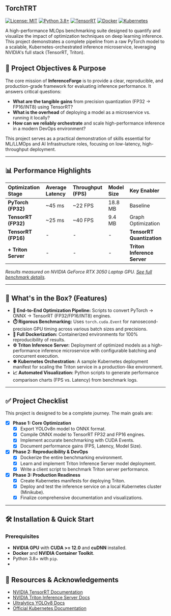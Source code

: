 
## TorchTRT

[![License: MIT](https://img.shields.io/badge/License-MIT-yellow.svg)](https://opensource.org/licenses/MIT)
[![Python 3.8+](https://img.shields.io/badge/python-3.8+-blue.svg)](https://www.python.org/downloads/)
[![TensorRT](https://img.shields.io/badge/TensorRT-10.10.0.31-green.svg)](https://developer.nvidia.com/tensorrt)
[![Docker](https://img.shields.io/badge/Docker-Enabled-2496ED.svg?logo=docker)](https://www.docker.com/)
[![Kubernetes](https://img.shields.io/badge/Kubernetes-Deployment-326CE5.svg?logo=kubernetes)](https://kubernetes.io/)

A high-performance MLOps benchmarking suite designed to quantify and visualize the impact of optimization techniques on deep learning inference. This project demonstrates a complete pipeline from a raw PyTorch model to a scalable, Kubernetes-orchestrated inference microservice, leveraging NVIDIA's full stack (TensorRT, Triton).

## 🚀 Project Objectives & Purpose

The core mission of **InferenceForge** is to provide a clear, reproducible, and production-grade framework for evaluating inference performance. It answers critical questions:
*   **What are the tangible gains** from precision quantization (FP32 -> FP16/INT8) using TensorRT?
*   **What is the overhead** of deploying a model as a microservice vs. running it locally?
*   **How can we reliably orchestrate** and scale high-performance inference in a modern DevOps environment?

This project serves as a practical demonstration of skills essential for ML/LLMOps and AI Infrastructure roles, focusing on low-latency, high-throughput deployment.

---

## 📊 Performance Highlights

| Optimization Stage | Average Latency | Throughput (FPS) | Model Size | Key Enabler |
| :--- | :--- | :--- | :--- | :--- |
| **PyTorch (FP32)** | ~45 ms | ~22 FPS | 18.8 MB | Baseline |
| **TensorRT (FP32)** | ~25 ms | ~40 FPS | 9.4 MB | Graph Optimization |
| **TensorRT (FP16)** | -  | - | -  | **TensorRT Quantization** |
| **+ Triton Server** | -  | -  | - | **Triton Inference Server** |

*Results measured on NVIDIA GeForce RTX 3050 Laptop GPU. [See full benchmark details](./results/benchmark_results.md).*

---

## 🧩 What's in the Box? (Features)

*   **🧪 End-to-End Optimization Pipeline:** Scripts to convert PyTorch -> ONNX -> TensorRT (FP32/FP16/INT8) engines.
*   **⏱️ Rigorous Benchmarking:** Uses `torch.cuda.Event` for nanosecond-precision GPU timing across various batch sizes and precisions.
*   **🐳 Full Dockerization:** Containerized environments for 100% reproducibility of results.
*   **⚙️ Triton Inference Server:** Deployment of optimized models as a high-performance inference microservice with configurable batching and concurrent execution.
*   **☸️ Kubernetes Orchestration:** A sample Kubernetes deployment manifest for scaling the Triton service in a production-like environment.
*   **📈 Automated Visualization:** Python scripts to generate performance comparison charts (FPS vs. Latency) from benchmark logs.

---

## ✅ Project Checklist

This project is designed to be a complete journey. The main goals are:

- [x] **Phase 1: Core Optimization**
    - [x] Export YOLOv8n model to ONNX format.
    - [x] Compile ONNX model to TensorRT FP32 and FP16 engines.
    - [x] Implement accurate benchmarking with CUDA Events.
    - [x] Document performance gains (FPS, Latency, Model Size).

- [x] **Phase 2: Reproducibility & DevOps**
    - [x] Dockerize the entire benchmarking environment.
    - [x] Learn and implement Triton Inference Server model deployment.
    - [x] Write a client script to benchmark Triton server performance.

- [x] **Phase 3: Production Readiness**
    - [x] Create Kubernetes manifests for deploying Triton.
    - [x] Deploy and test the inference service on a local Kubernetes cluster (Minikube).
    - [x] Finalize comprehensive documentation and visualizations.

---

## 🛠️ Installation & Quick Start

### Prerequisites
*   **NVIDIA GPU** with **CUDA >= 12.0** and **cuDNN** installed.
*   **Docker** and **NVIDIA Container Toolkit**.
*   Python 3.8+ with `pip`.
*   
## 🔗 Resources & Acknowledgements
- [NVIDIA TensorRT Documentation](https://docs.nvidia.com/deeplearning/tensorrt/developer-guide/index.html)  
- [NVIDIA Triton Inference Server Docs](https://github.com/triton-inference-server/server)  
- [Ultralytics YOLOv8 Docs](https://docs.ultralytics.com/)  
- [Official Kubernetes Documentation](https://kubernetes.io/docs/)
